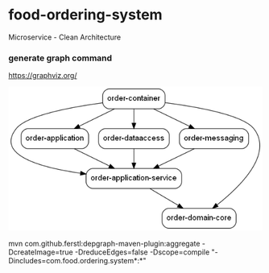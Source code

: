 # food-ordering-system
Microservice - Clean Architecture 

### generate graph command
https://graphviz.org/

![](docs/dependency-graph.png)

mvn com.github.ferstl:depgraph-maven-plugin:aggregate -DcreateImage=true -DreduceEdges=false -Dscope=compile "-Dincludes=com.food.ordering.system*:*"
